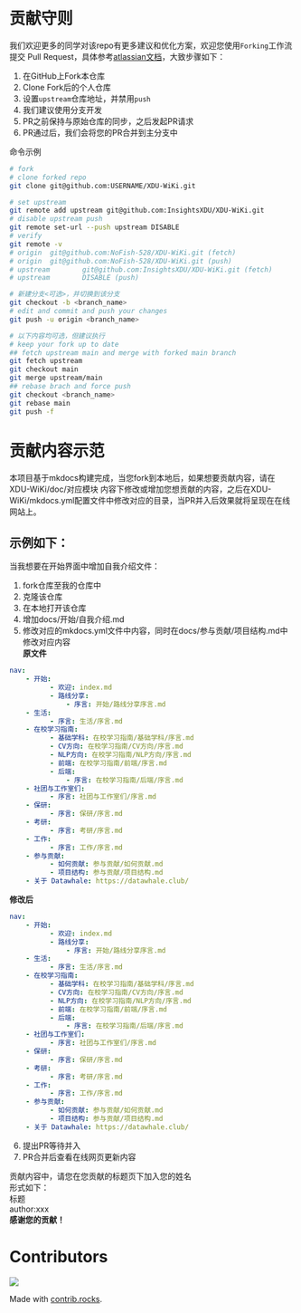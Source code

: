 # 贡献守则
我们欢迎更多的同学对该repo有更多建议和优化方案，欢迎您使用`Forking`工作流提交 Pull Request，具体参考[atlassian文档](https://www.atlassian.com/git/tutorials/comparing-workflows/forking-workflow)，大致步骤如下：

1. 在GitHub上Fork本仓库
2. Clone Fork后的个人仓库
3. 设置`upstream`仓库地址，并禁用`push`
4. 我们建议使用分支开发
5. PR之前保持与原始仓库的同步，之后发起PR请求
6. PR通过后，我们会将您的PR合并到主分支中

命令示例
```bash
# fork
# clone forked repo
git clone git@github.com:USERNAME/XDU-WiKi.git

# set upstream
git remote add upstream git@github.com:InsightsXDU/XDU-WiKi.git
# disable upstream push
git remote set-url --push upstream DISABLE
# verify
git remote -v
# origin  git@github.com:NoFish-528/XDU-WiKi.git (fetch)
# origin  git@github.com:NoFish-528/XDU-WiKi.git (push)
# upstream        git@github.com:InsightsXDU/XDU-WiKi.git (fetch)
# upstream        DISABLE (push)

# 新建分支<可选>，并切换到该分支
git checkout -b <branch_name>
# edit and commit and push your changes
git push -u origin <branch_name>

# 以下内容均可选，但建议执行
# keep your fork up to date
## fetch upstream main and merge with forked main branch
git fetch upstream
git checkout main
git merge upstream/main
## rebase brach and force push
git checkout <branch_name>
git rebase main
git push -f
```
# 贡献内容示范
本项目基于mkdocs构建完成，当您fork到本地后，如果想要贡献内容，请在XDU-WiKi/doc/对应模块 内容下修改或增加您想贡献的内容，之后在XDU-WiKi/mkdocs.yml配置文件中修改对应的目录，当PR并入后效果就将呈现在在线网站上。  
## 示例如下：
当我想要在开始界面中增加自我介绍文件：  

1. fork仓库至我的仓库中  
2. 克隆该仓库
3. 在本地打开该仓库
4. 增加docs/开始/自我介绍.md  
5. 修改对应的mkdocs.yml文件中内容，同时在docs/参与贡献/项目结构.md中修改对应内容  
**原文件**
```yml
nav:
    - 开始:
          - 欢迎: index.md
          - 路线分享: 
              - 序言: 开始/路线分享序言.md
    - 生活: 
          - 序言: 生活/序言.md
    - 在校学习指南:
          - 基础学科: 在校学习指南/基础学科/序言.md
          - CV方向: 在校学习指南/CV方向/序言.md
          - NLP方向: 在校学习指南/NLP方向/序言.md
          - 前端: 在校学习指南/前端/序言.md
          - 后端: 
              - 序言: 在校学习指南/后端/序言.md
    - 社团与工作室们: 
          - 序言: 社团与工作室们/序言.md
    - 保研: 
          - 序言: 保研/序言.md
    - 考研: 
          - 序言: 考研/序言.md
    - 工作: 
          - 序言: 工作/序言.md
    - 参与贡献:
          - 如何贡献: 参与贡献/如何贡献.md
          - 项目结构: 参与贡献/项目结构.md
    - 关于 Datawhale: https://datawhale.club/

```  
**修改后**
```yml
nav:
    - 开始:
          - 欢迎: index.md
          - 路线分享: 
              - 序言: 开始/路线分享序言.md
    - 生活: 
          - 序言: 生活/序言.md
    - 在校学习指南:
          - 基础学科: 在校学习指南/基础学科/序言.md
          - CV方向: 在校学习指南/CV方向/序言.md
          - NLP方向: 在校学习指南/NLP方向/序言.md
          - 前端: 在校学习指南/前端/序言.md
          - 后端: 
              - 序言: 在校学习指南/后端/序言.md
    - 社团与工作室们: 
          - 序言: 社团与工作室们/序言.md
    - 保研: 
          - 序言: 保研/序言.md
    - 考研: 
          - 序言: 考研/序言.md
    - 工作: 
          - 序言: 工作/序言.md
    - 参与贡献:
          - 如何贡献: 参与贡献/如何贡献.md
          - 项目结构: 参与贡献/项目结构.md
    - 关于 Datawhale: https://datawhale.club/
```  

6. 提出PR等待并入
7. PR合并后查看在线网页更新内容

贡献内容中，请您在您贡献的标题页下加入您的姓名  
形式如下：  
标题  
author:xxx  
**感谢您的贡献！**
# Contributors
<a href="https://github.com/InsightsXDU/XDU-WiKi/graphs/contributors">
  <img src="https://contrib.rocks/image?repo=InsightsXDU/XDU-WiKi" />
</a>

Made with [contrib.rocks](https://contrib.rocks).
